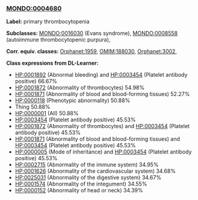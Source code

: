 
### [MONDO:0004680](http://purl.obolibrary.org/obo/MONDO_0004680)
**Label:** primary thrombocytopenia

**Subclasses:** [MONDO:0016030](http://purl.obolibrary.org/obo/MONDO_0016030) (Evans syndrome), [MONDO:0008558](http://purl.obolibrary.org/obo/MONDO_0008558) (autoimmune thrombocytopenic purpura), 

**Corr. equiv. classes:** [Orphanet:1959](http://www.orpha.net/ORDO/Orphanet_1959), [OMIM:188030](http://purl.obolibrary.org/obo/OMIM_188030), [Orphanet:3002](http://www.orpha.net/ORDO/Orphanet_3002), 

**Class expressions from DL-Learner:**

- [HP:0001892](http://purl.obolibrary.org/obo/HP_0001892) (Abnormal bleeding) and [HP:0003454](http://purl.obolibrary.org/obo/HP_0003454) (Platelet antibody positive) 66.67%
- [HP:0001872](http://purl.obolibrary.org/obo/HP_0001872) (Abnormality of thrombocytes) 54.98%
- [HP:0001871](http://purl.obolibrary.org/obo/HP_0001871) (Abnormality of blood and blood-forming tissues) 52.27%
- [HP:0000118](http://purl.obolibrary.org/obo/HP_0000118) (Phenotypic abnormality) 50.88%
- Thing 50.88%
- [HP:0000001](http://purl.obolibrary.org/obo/HP_0000001) (All) 50.88%
- [HP:0003454](http://purl.obolibrary.org/obo/HP_0003454) (Platelet antibody positive) 45.53%
- [HP:0001872](http://purl.obolibrary.org/obo/HP_0001872) (Abnormality of thrombocytes) and [HP:0003454](http://purl.obolibrary.org/obo/HP_0003454) (Platelet antibody positive) 45.53%
- [HP:0001871](http://purl.obolibrary.org/obo/HP_0001871) (Abnormality of blood and blood-forming tissues) and [HP:0003454](http://purl.obolibrary.org/obo/HP_0003454) (Platelet antibody positive) 45.53%
- [HP:0000005](http://purl.obolibrary.org/obo/HP_0000005) (Mode of inheritance) and [HP:0003454](http://purl.obolibrary.org/obo/HP_0003454) (Platelet antibody positive) 45.53%
- [HP:0002715](http://purl.obolibrary.org/obo/HP_0002715) (Abnormality of the immune system) 34.95%
- [HP:0001626](http://purl.obolibrary.org/obo/HP_0001626) (Abnormality of the cardiovascular system) 34.68%
- [HP:0025031](http://purl.obolibrary.org/obo/HP_0025031) (Abnormality of the digestive system) 34.67%
- [HP:0001574](http://purl.obolibrary.org/obo/HP_0001574) (Abnormality of the integument) 34.55%
- [HP:0000152](http://purl.obolibrary.org/obo/HP_0000152) (Abnormality of head or neck) 34.39%



